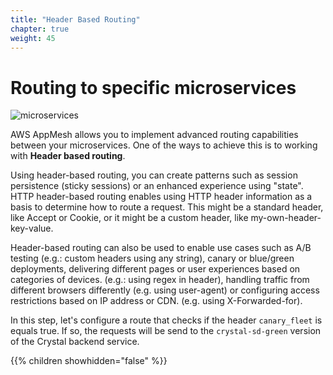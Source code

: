 ```yaml
---
title: "Header Based Routing"
chapter: true
weight: 45
---
```


# Routing to specific microservices

![microservices](/images/crystal.svg)

AWS AppMesh allows you to implement advanced routing capabilities between your microservices. One of the ways to achieve this is to working with **Header based routing**.

Using header-based routing, you can create patterns such as session persistence (sticky sessions) or an enhanced experience using "state". HTTP header-based routing enables using HTTP header information as a basis to determine how to route a request. This might be a standard header, like Accept or Cookie, or it might be a custom header, like my-own-header-key-value.

Header-based routing can also be used to enable use cases such as A/B testing (e.g.: custom headers using any string), canary or blue/green deployments, delivering different pages or user experiences based on categories of devices. (e.g.: using regex in header), handling traffic from different browsers differently (e.g. using user-agent) or configuring access restrictions based on IP address or CDN. (e.g. using X-Forwarded-for).  

In this step, let's configure a route that checks if the header `canary_fleet` is equals true. If so, the requests will be send to the `crystal-sd-green` version of the Crystal backend service.



{{% children showhidden="false" %}}
